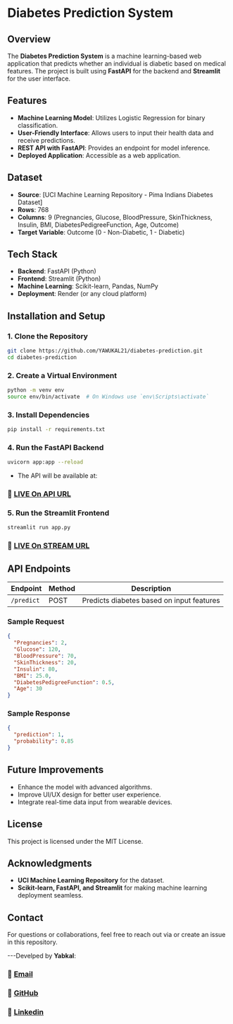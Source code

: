 # Diabetes Prediction System

## Overview
The **Diabetes Prediction System** is a machine learning-based web application that predicts whether an individual is diabetic based on medical features. The project is built using **FastAPI** for the backend and **Streamlit** for the user interface.

## Features
- **Machine Learning Model**: Utilizes Logistic Regression for binary classification.
- **User-Friendly Interface**: Allows users to input their health data and receive predictions.
- **REST API with FastAPI**: Provides an endpoint for model inference.
- **Deployed Application**: Accessible as a web application.

## Dataset
- **Source**: [UCI Machine Learning Repository - Pima Indians Diabetes Dataset]
- **Rows**: 768
- **Columns**: 9 (Pregnancies, Glucose, BloodPressure, SkinThickness, Insulin, BMI, DiabetesPedigreeFunction, Age, Outcome)
- **Target Variable**: Outcome (0 - Non-Diabetic, 1 - Diabetic)

## Tech Stack
- **Backend**: FastAPI (Python)
- **Frontend**: Streamlit (Python)
- **Machine Learning**: Scikit-learn, Pandas, NumPy
- **Deployment**: Render (or any cloud platform)

## Installation and Setup

### 1. Clone the Repository
```sh
git clone https://github.com/YAWUKAL21/diabetes-prediction.git
cd diabetes-prediction
```

### 2. Create a Virtual Environment
```sh
python -m venv env
source env/bin/activate  # On Windows use `env\Scripts\activate`
```

### 3. Install Dependencies
```sh
pip install -r requirements.txt
```

### 4. Run the FastAPI Backend
```sh
uvicorn app:app --reload
```
- The API will be available at: 
 ### 🔗 [LIVE On API URL](https://diabetes-prediction-api-0qct.onrender.com)

### 5. Run the Streamlit Frontend
```sh
streamlit run app.py
```
 ### 🔗 [LIVE On STREAM URL](https://diabetes-prediction-api-1-jx5c.onrender.com)
## API Endpoints
| Endpoint | Method | Description |
|----------|--------|-------------|
| `/predict` | POST | Predicts diabetes based on input features |

### Sample Request
```json
{
  "Pregnancies": 2,
  "Glucose": 120,
  "BloodPressure": 70,
  "SkinThickness": 20,
  "Insulin": 80,
  "BMI": 25.0,
  "DiabetesPedigreeFunction": 0.5,
  "Age": 30
}
```

### Sample Response
```json
{
  "prediction": 1,
  "probability": 0.85
}
```

## Future Improvements
- Enhance the model with advanced algorithms.
- Improve UI/UX design for better user experience.
- Integrate real-time data input from wearable devices.

## License
This project is licensed under the MIT License.

## Acknowledgments
- **UCI Machine Learning Repository** for the dataset.
- **Scikit-learn, FastAPI, and Streamlit** for making machine learning deployment seamless.

## Contact
For questions or collaborations, feel free to reach out via or create an issue in this repository.

---Develped by  **Yabkal**:

### 🔗 [Email](yabkalmelak@gmail.com)
### 🔗 [GitHub ](https://github.com/YAWUKAL21)
### 🔗 [Linkedin](https://www.linkedin.com/in/yawkal-melak-7913b1307)
